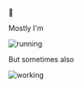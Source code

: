 👋 

Mostly I'm

![running](https://media3.giphy.com/media/148y29SEJW0BXy/giphy.gif)

But sometimes also

![working](https://thumbs.gfycat.com/BigheartedRealBobcat-max-1mb.gif)
